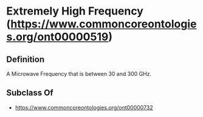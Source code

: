 # Extremely High Frequency (https://www.commoncoreontologies.org/ont00000519)

## Definition
A Microwave Frequency that is between 30 and 300 GHz.

## Subclass Of
- https://www.commoncoreontologies.org/ont00000732

